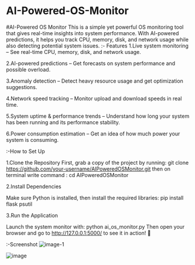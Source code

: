 # AI-Powered-OS-Monitor
#AI-Powered OS Monitor This is a simple yet powerful OS monitoring tool that gives real-time insights into system performance. With AI-powered predictions, it helps you track CPU, memory, disk, and network usage while also detecting potential system issues. :- Features 1.Live system monitoring – See real-time CPU, memory, disk, and network usage.

2.AI-powered predictions – Get forecasts on system performance and possible overload.

3.Anomaly detection – Detect heavy resource usage and get optimization suggestions.

4.Network speed tracking – Monitor upload and download speeds in real time.

5.System uptime & performance trends – Understand how long your system has been running and its performance stability.

6.Power consumption estimation – Get an idea of how much power your system is consuming.

:-How to Set Up

1️.Clone the Repository First, grab a copy of the project by running: git clone https://github.com/your-username/AIPoweredOSMonitor.git then on terminal write command : cd AIPoweredOSMonitor

2️.Install Dependencies

Make sure Python is installed, then install the required libraries: pip install flask psutil

3️.Run the Application

Launch the system monitor with: python ai_os_monitor.py Then open your browser and go to http://127.0.0.1:5000/ to see it in action! 🚀

:-Screenshot
![image-1](https://github.com/user-attachments/assets/ef0b0515-2ec3-431d-9098-ed9ee6c2f696)

![image](https://github.com/user-attachments/assets/24a8ea5d-56fb-40cb-b612-f707b0788fd2)
